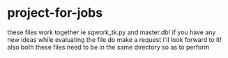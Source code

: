 # project-for-jobs
these files work together ie sqwork_tk.py and master.db!
if you have any new ideas while evaluating the file do make a request i'll look forward to it!
also both these files need to be in the same directory so as to perform
